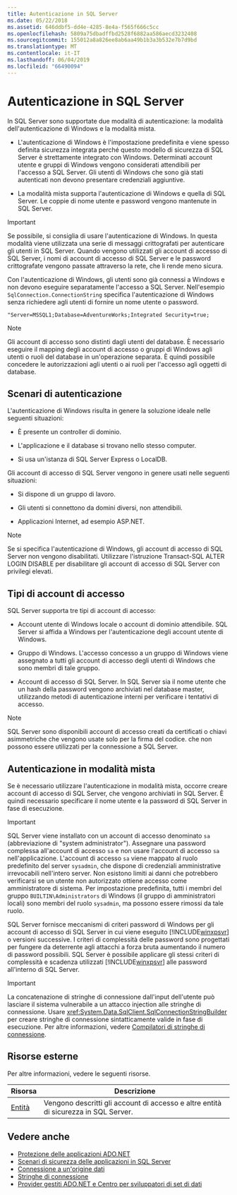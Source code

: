 ```yaml
---
title: Autenticazione in SQL Server
ms.date: 05/22/2018
ms.assetid: 646ddbf5-dd4e-4285-8e4a-f565f666c5cc
ms.openlocfilehash: 5809a75dbadffbd2528f6882aa586aecd3232408
ms.sourcegitcommit: 155012a8a826ee8ab6aa49b1b3a3b532e7b7d9bd
ms.translationtype: MT
ms.contentlocale: it-IT
ms.lasthandoff: 06/04/2019
ms.locfileid: "66490094"
---
```

# <a name="authentication-in-sql-server"></a>Autenticazione in SQL Server
In SQL Server sono supportate due modalità di autenticazione: la modalità dell'autenticazione di Windows e la modalità mista.  
  
- L'autenticazione di Windows è l'impostazione predefinita e viene spesso definita sicurezza integrata perché questo modello di sicurezza di SQL Server è strettamente integrato con Windows. Determinati account utente e gruppi di Windows vengono considerati attendibili per l'accesso a SQL Server. Gli utenti di Windows che sono già stati autenticati non devono presentare credenziali aggiuntive.  
  
- La modalità mista supporta l'autenticazione di Windows e quella di SQL Server. Le coppie di nome utente e password vengono mantenute in SQL Server.  
  
> [!IMPORTANT]
>  Se possibile, si consiglia di usare l'autenticazione di Windows. In questa modalità viene utilizzata una serie di messaggi crittografati per autenticare gli utenti in SQL Server. Quando vengono utilizzati gli account di accesso di SQL Server, i nomi di account di accesso di SQL Server e le password crittografate vengono passate attraverso la rete, che li rende meno sicura.  
  
 Con l'autenticazione di Windows, gli utenti sono già connessi a Windows e non devono eseguire separatamente l'accesso a SQL Server. Nell'esempio `SqlConnection.ConnectionString` specifica l'autenticazione di Windows senza richiedere agli utenti di fornire un nome utente o password.  
  
```  
"Server=MSSQL1;Database=AdventureWorks;Integrated Security=true;  
```  
  
> [!NOTE]
>  Gli account di accesso sono distinti dagli utenti del database. È necessario eseguire il mapping degli account di accesso o gruppi di Windows agli utenti o ruoli del database in un'operazione separata. È quindi possibile concedere le autorizzazioni agli utenti o ai ruoli per l'accesso agli oggetti di database.  
  
## <a name="authentication-scenarios"></a>Scenari di autenticazione  
 L'autenticazione di Windows risulta in genere la soluzione ideale nelle seguenti situazioni:  
  
- È presente un controller di dominio.  
  
- L'applicazione e il database si trovano nello stesso computer.  
  
- Si usa un'istanza di SQL Server Express o LocalDB.  
  
 Gli account di accesso di SQL Server vengono in genere usati nelle seguenti situazioni:  
  
- Si dispone di un gruppo di lavoro.  
  
- Gli utenti si connettono da domini diversi, non attendibili.  
  
- Applicazioni Internet, ad esempio ASP.NET.  
  
> [!NOTE]
>  Se si specifica l'autenticazione di Windows, gli account di accesso di SQL Server non vengono disabilitati. Utilizzare l'istruzione Transact-SQL ALTER LOGIN DISABLE per disabilitare gli account di accesso di SQL Server con privilegi elevati.  
  
## <a name="login-types"></a>Tipi di account di accesso  
 SQL Server supporta tre tipi di account di accesso:  
  
- Account utente di Windows locale o account di dominio attendibile. SQL Server si affida a Windows per l'autenticazione degli account utente di Windows.  
  
- Gruppo di Windows. L'accesso concesso a un gruppo di Windows viene assegnato a tutti gli account di accesso degli utenti di Windows che sono membri di tale gruppo.  
  
- Account di accesso di SQL Server. In SQL Server sia il nome utente che un hash della password vengono archiviati nel database master, utilizzando metodi di autenticazione interni per verificare i tentativi di accesso.  
  
> [!NOTE]
>  SQL Server sono disponibili account di accesso creati da certificati o chiavi asimmetriche che vengono usate solo per la firma del codice. che non possono essere utilizzati per la connessione a SQL Server.  
  
## <a name="mixed-mode-authentication"></a>Autenticazione in modalità mista  
 Se è necessario utilizzare l'autenticazione in modalità mista, occorre creare account di accesso di SQL Server, che vengono archiviati in SQL Server. È quindi necessario specificare il nome utente e la password di SQL Server in fase di esecuzione.  
  
> [!IMPORTANT]
>  SQL Server viene installato con un account di accesso denominato `sa` (abbreviazione di "system administrator"). Assegnare una password complessa all'account di accesso `sa` e non usare l'account di accesso `sa` nell'applicazione. L'account di accesso `sa` viene mappato al ruolo predefinito del server `sysadmin`, che dispone di credenziali amministrative irrevocabili nell'intero server. Non esistono limiti ai danni che potrebbero verificarsi se un utente non autorizzato ottiene accesso come amministratore di sistema. Per impostazione predefinita, tutti i membri del gruppo `BUILTIN\Administrators` di Windows (il gruppo di amministratori locali) sono membri del ruolo `sysadmin`, ma possono essere rimossi da tale ruolo.  
  
 SQL Server fornisce meccanismi di criteri password di Windows per gli account di accesso di SQL Server in cui viene eseguito [!INCLUDE[winxpsvr](../../../../../includes/winxpsvr-md.md)] o versioni successive. I criteri di complessità delle password sono progettati per fungere da deterrente agli attacchi a forza bruta aumentando il numero di password possibili. SQL Server è possibile applicare gli stessi criteri di complessità e scadenza utilizzati [!INCLUDE[winxpsvr](../../../../../includes/winxpsvr-md.md)] alle password all'interno di SQL Server.  
  
> [!IMPORTANT]
>  La concatenazione di stringhe di connessione dall'input dell'utente può lasciare il sistema vulnerabile a un attacco injection alle stringhe di connessione. Usare <xref:System.Data.SqlClient.SqlConnectionStringBuilder> per creare stringhe di connessione sintatticamente valide in fase di esecuzione. Per altre informazioni, vedere [Compilatori di stringhe di connessione](../../../../../docs/framework/data/adonet/connection-string-builders.md).  
  
## <a name="external-resources"></a>Risorse esterne  
 Per altre informazioni, vedere le seguenti risorse.  
  
|Risorsa|Descrizione|  
|--------------|-----------------|  
|[Entità](/sql/relational-databases/security/authentication-access/principals-database-engine)|Vengono descritti gli account di accesso e altre entità di sicurezza in SQL Server.|  
  
## <a name="see-also"></a>Vedere anche

- [Protezione delle applicazioni ADO.NET](../../../../../docs/framework/data/adonet/securing-ado-net-applications.md)
- [Scenari di sicurezza delle applicazioni in SQL Server](../../../../../docs/framework/data/adonet/sql/application-security-scenarios-in-sql-server.md)
- [Connessione a un'origine dati](../../../../../docs/framework/data/adonet/connecting-to-a-data-source.md)
- [Stringhe di connessione](../../../../../docs/framework/data/adonet/connection-strings.md)
- [Provider gestiti ADO.NET e Centro per sviluppatori di set di dati](https://go.microsoft.com/fwlink/?LinkId=217917)
